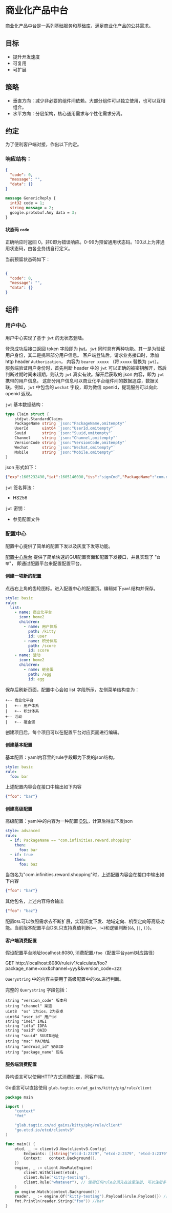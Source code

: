 # 商业化产品中台

商业化产品中台是一系列基础服务和基础库，满足商业化产品的公共需求。

## 目标

* 提升开发速度
* 可复用
* 可扩展

## 策略

* 垂直方向：减少非必要的组件间依赖。大部分组件可以独立使用，也可以互相组合。
* 水平方向：分层架构，核心通用需求与个性化需求分离。

## 约定

为了便利客户端对接，作出以下约定。

### 响应结构：

```json
{
  "code": 0,
  "message": "", 
  "data": {}
}
```

```proto
message GenericReply {
  int32 code = 1;
  string message = 2;
  google.protobuf.Any data = 3;
}
```

#### 状态码 `code`

正确响应时返回 0。非0即为错误响应。0-99为预留通用状态码。100以上为非通用状态码，由各业务线自行定义。

当前预留状态码如下：

```

```


```json
{
  "code": 0,
  "message": "", 
  "data": {}
}
```
## 组件

### 用户中心

用户中心实现了基于 `jwt` 的无状态登陆。

登录成功后接口返回 token 字段即为 [jwt](jwt.io)。`jwt` 同时具有两种功能。其一是为验证用户身份，其二是携带部分用户信息。
客户端登陆后，请求业务接口时，添加http header `Authorization`， 内容为 `bearer xxxxx` （将 `xxxxx` 替换为 `jwt`）。
服务端验证用户身份时，首先判断 header 中的 `jwt` 可以正确的被密钥解开，然后判断过期时间未超期，则认为 `jwt` 真实有效。解开后获取的 json 内容，即为 `jwt` 携带的用户信息。
这部分用户信息可以商业化平台组件间的数据追踪，数据关联。例如，`jwt` 中包含的 `wechat` 字段，即为微信 openid，提现服务可以向此 openid 返现。

`jwt` 基本数据结构：

```go
type Claim struct {
	stdjwt.StandardClaims
	PackageName string `json:"PackageName,omitempty"`
	UserId      uint64 `json:"UserId,omitempty"`
	Suuid       string `json:"Suuid,omitempty"`
	Channel     string `json:"Channel,omitempty"`
	VersionCode string `json:"VersionCode,omitempty"`
	Wechat      string `json:"Wechat,omitempty"`
	Mobile      string `json:"Mobile,omitempty"`
}
```

json 形式如下：

```json
{"exp":1605232490,"iat":1605146090,"iss":"signCmd","PackageName":"com.donews.www","UserId":1,"Suuid":"","Channel":"","VersionCode":"","Wechat":"","Mobile":""}
```

`jwt` 签名算法：
* HS256

`jwt` 密钥：
* 参见配置文件

### 配置中心

配置中心提供了简单的配置下发以及灰度下发等功能。

[配置中心后台](http://monetization-config.xg.tagtic.cn/) 提供了简单快速的GUI配置页面和配置下发接口，并且实现了 "`自举`"， 即通过配置平台来配置配置平台。

#### 创建一项新的配置

点击右上角的齿轮图标。进入配置中心的配置页。编辑如下`yaml`结构并保存。

```yaml
style: basic
rule:
  list:
    - name: 商业化平台
      icon: home2
      children:
        - name: 用户体系
          path: /kitty
          id: user
        - name: 积分体系
          path: /score
          id: score
    - name: 活动
      icon: home2
      children:
        - name: 砸金蛋
          path: /egg
          id: egg
```

保存后刷新页面，配置中心会如 list 字段所示，左侧菜单结构变为：

```
+-- 商业化平台
|   +-- 用户体系
|   +-- 积分体系
+-- 活动
|   +-- 砸金蛋
```

创建项目后，每个项目可以在配置平台对应页面进行编辑。

#### 创建基本配置

基本配置：yaml内容里的rule字段即为下发的json结构。

```yaml
style: basic
rule:
  foo: bar
```

上述配置内容会在接口中输出如下内容

```json
{"foo": "bar"}
```

#### 创建高级配置

高级配置：yaml中的内容为一种配置 [DSL]( https://zh.wikipedia.org/wiki/%E9%A2%86%E5%9F%9F%E7%89%B9%E5%AE%9A%E8%AF%AD%E8%A8%80 )，计算后得出下发json

```yaml
style: advanced
rule:
  - if: PackageName == "com.infinities.reward.shopping"
    then:
      foo: bar
  - if: true
    then:
      foo: baz
```

当包名为"com.infinities.reward.shopping"时，上述配置内容会在接口中输出如下内容

```json
{"foo": "bar"}
```

其他包名，上述内容将会输出

```json
{"foo": "baz"}
```

配置`DSL`可以依照需求去不断扩展，实现灰度下发、地域定向、机型定向等高级功能。当前版本配置平台DSL只支持真值判断(`==`, `!=`)和逻辑判断(`&&`, `||`, `()`)。

#### 客户端消费配置

假设配置平台地址localhost:8080, 消费配置`/foo`（配置平台yaml对应路径）

GET http://localhost:8080/rule/v1/calculate/foo?package_name=xxx&channel=yyy&&version_code=zzz

`Querystring` 中的内容主要用于高级配置中的`DSL`进行判断。

完整的 `Querystring` 字段包括：

```
string "version_code" 版本号
string "channel" 渠道
uint8  "os" 1为ios，2为安卓
uint64 "user_id" 用户id
string "imei" IMEI
string "idfa" IDFA
string "oaid" OAID
string "suuid" SUUID地址
string "mac" MAC地址
string "android_id" 安卓ID
string "package_name" 包名
```

#### 服务端消费配置

异构语言可以使用HTTP方式消费配置，同客户端。

Go语言可以直接使用 `glab.tagtic.cn/ad_gains/kitty/pkg/rule/client`

```go
package main

import (
	"context"
    "fmt"

    "glab.tagtic.cn/ad_gains/kitty/pkg/rule/client"
    "go.etcd.io/etcd/clientv3"
)

func main() {
	etcd, _ := clientv3.New(clientv3.Config{
		Endpoints: []string{"etcd-1:2379", "etcd-2:2379", "etcd-3:2379"},
		Context:   context.Background(),
	})
	engine, _ := client.NewRuleEngine(
        client.WithClient(etcd), 
        client.Rule("kitty-testing"),
        client.Rule("whatever"), // 使用任何rule必须先在这里注册, 可以注册多个
    )
    go engine.Watch(context.Background())
	reader, _ := engine.Of("kitty-testing").Payload(&rule.Payload{}) // 配合DSL高级配置
	fmt.Println(reader.String("foo")) //bar
}
```

